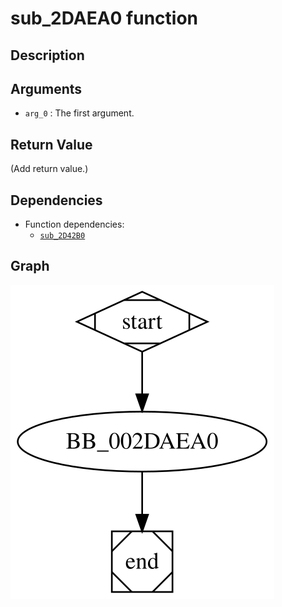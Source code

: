 # sub_2DAEA0 function

## Description


## Arguments

* `arg_0` : The first argument.

## Return Value

(Add return value.)

## Dependencies

* Function dependencies:
  * [`sub_2D42B0`](sub_2D42B0.md)

## Graph

![sub_2DAEA0 Graph](../svg/sub_2DAEA0.svg "sub_2DAEA0 Graph")

